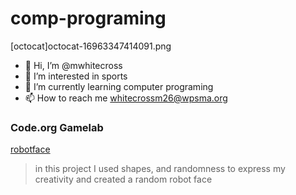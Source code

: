 # comp-programing
[octocat]octocat-16963347414091.png
- 👋 Hi, I’m @mwhitecross
- 👀 I’m interested in sports
- 🌱 I’m currently learning computer programing
- 📫 How to reach me whitecrossm26@wpsma.org
### Code.org Gamelab
[robotface](https://mwhitecross.github.io/robotface/)
> in this project I used shapes, and randomness to express my creativity and created a random robot face
